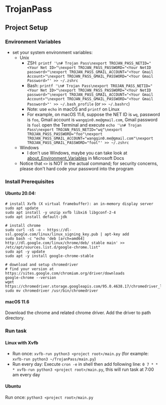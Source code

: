 # TrojanPass

## Project Setup

### Environment Variables

- set your system environment variables:
  - Unix
    - ZSH: `printf '\n# Trojan Pass\nexport TROJAN_PASS_NETID="<Your Net ID>"\nexport TROJAN_PASS_PASSWORD="<Your NetID password>"\nexport TROJAN_PASS_GMAIL_ACCOUNT="<Your Gmail Account>"\nexport TROJAN_PASS_GMAIL_PASSWORD="<Your Gmail Password>"' >> ~/.zshrc`
    - Bash: `printf '\n# Trojan Pass\nexport TROJAN_PASS_NETID="<Your Net ID>"\nexport TROJAN_PASS_PASSWORD="<Your NetID password>"\nexport TROJAN_PASS_GMAIL_ACCOUNT="<Your Gmail Account>"\nexport TROJAN_PASS_GMAIL_PASSWORD="<Your Gmail Password>"' >> ~/.bash_profile` (or `>> ~/.bashrc`)
    - Note: use `echo` in macOS and `printf` on Linux
    - For example, on macOS 11.6, suppose the NET ID is `wq`, password is `foo`, Gmail account is `wangqin0.me@gmail.com`, Gmail password is `fool` open the Terminal and execute `echo '\n# Trojan Pass\nexport TROJAN_PASS_NETID="wq"\nexport TROJAN_PASS_PASSWORD="foo"\nexport TROJAN_PASS_GMAIL_ACCOUNT="wangqin0.me@gmail.com"\nexport TROJAN_PASS_GMAIL_PASSWORD="fool"' >> ~/.zshrc` 
  - Windows
    - I don't use Windows, maybe you can take look at [about_Environment_Variables](https://docs.microsoft.com/en-us/powershell/module/microsoft.powershell.core/about/about_environment_variables) in Microsoft Docs
  - Notice that `<>` is NOT in the actual command; for security concerns, please don't hard code your password into the program

### Install Prerequisites

#### Ubuntu 20.04:
```shell
# install Xvfb (X virtual framebuffer): an in-memory display server
sudo apt update
sudo apt install -y unzip xvfb libxi6 libgconf-2-4
sudo apt install default-jdk

# install chrome 
sudo curl -sS -o - https://dl-ssl.google.com/linux/linux_signing_key.pub | apt-key add
sudo bash -c "echo 'deb [arch=amd64] http://dl.google.com/linux/chrome/deb/ stable main' >> /etc/apt/sources.list.d/google-chrome.list"
sudo apt -y update
sudo apt -y install google-chrome-stable

# download and setup chromedriver
# find your version at https://sites.google.com/chromium.org/driver/downloads
google-chrome --version
wget https://chromedriver.storage.googleapis.com/95.0.4638.17/chromedriver_linux64.zip
sudo mv chromedriver /usr/bin/chromedriver
```

#### macOS 11.6

Download the chrome and related chrome driver. Add the driver to path directory.  

### Run task

#### Linux with Xvfb

- Run once: `xvfb-run python3 <project root>/main.py` (for example: `xvfb-run python3 ~/TrojanPass/main.py`)
- Run every day: Execute `cron -e` in shell then add following line: `0 7 * * * xvfb-run python3 <project root>/main.py`, this will run task at 7:00 am every day

#### Ubuntu

Run once: `python3 <project root>/main.py`
